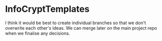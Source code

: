 # InfoCryptTemplates

I think it would be best to create individual branches so that we don't overwrite each other's ideas. We can merge later on the main project repo when we finalise any decisions.
